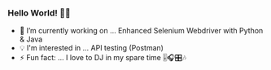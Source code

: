 ### Hello World! 👋🏽

- 🔭 I’m currently working on ... Enhanced Selenium Webdriver with Python & Java
- 💡 I'm interested in ... API testing (Postman)
- ⚡ Fun fact: ... I love to DJ in my spare time 🎚️🎧🎛️🎶
